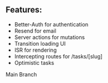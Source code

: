 ## Features:

- Better-Auth for authentication
- Resend for email
- Server actions for mutations
- Transition loading UI
- ISR for rendering
- Intercepting routes for /tasks/[slug]
- Optimistic tasks

Main Branch
